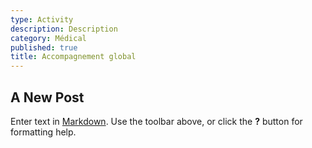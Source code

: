 ```yaml
---
type: Activity
description: Description
category: Médical
published: true
title: Accompagnement global
---
```



## A New Post

Enter text in [Markdown](http://daringfireball.net/projects/markdown/). Use the toolbar above, or click the **?** button for formatting help.
